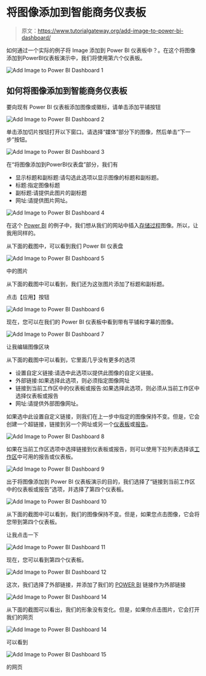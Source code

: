 # 将图像添加到智能商务仪表板

> 原文：<https://www.tutorialgateway.org/add-image-to-power-bi-dashboard/>

如何通过一个实际的例子将 Image 添加到 Power BI 仪表板中？。在这个将图像添加到PowerBI仪表板演示中，我们将使用第六个仪表板。

![Add Image to Power BI Dashboard 1](img/7fd4ff0d770e330cdc4c6a553934f69d.png)

## 如何将图像添加到智能商务仪表板

要向现有 Power BI 仪表板添加图像或徽标，请单击添加平铺按钮

![Add Image to Power BI Dashboard 2](img/b075d0db1cae0ef637b792e1cb3df764.png)

单击添加切片按钮打开以下窗口。请选择“媒体”部分下的图像，然后单击“下一步”按钮。

![Add Image to Power BI Dashboard 3](img/2a71c48177d11c8aa398fb7366359fe5.png)

在“将图像添加到PowerBI仪表盘”部分，我们有

*   显示标题和副标题:请勾选此选项以显示图像的标题和副标题。
*   标题:指定图像标题
*   副标题:请提供此图片的副标题
*   网址:请提供图片网址。

![Add Image to Power BI Dashboard 4](img/0c2c3fb1e027c799f4e0a8c3affa7d1d.png)

在这个 [Power BI](https://www.tutorialgateway.org/power-bi-tutorial/) 的例子中，我们想从我们的网站中插入[存储过程](https://www.tutorialgateway.org/stored-procedures-in-sql/)图像。所以，让我用同样的。

从下面的截图中，可以看到我们 Power BI 仪表盘

![Add Image to Power BI Dashboard 5](img/b2377f26a0560da142104c201205ac69.png)

中的图片

从下面的截图中可以看到，我们还为这张图片添加了标题和副标题。

点击【应用】按钮

![Add Image to Power BI Dashboard 6](img/0685c4f5a260384983aa6df809a9d2c6.png)

现在，您可以在我们的 Power BI 仪表板中看到带有平铺和字幕的图像。

![Add Image to Power BI Dashboard 7](img/0b529f4f83d96f2ae20baeb2c98d8ac3.png)

让我编辑图像区块

从下面的截图中可以看到，它里面几乎没有更多的选项

*   设置自定义链接:请选中此选项以提供此图像的自定义链接。
*   外部链接:如果选择此选项，则必须指定图像网址
*   链接到当前工作区中的仪表板或报告:如果选择此选项，则必须从当前工作区中选择仪表板或报告
*   网址:请提供外部图像网址。

如果选中此设置自定义链接，则我们在上一步中指定的图像保持不变。但是，它会创建一个超链接，链接到另一个网址或另一个[仪表板](https://www.tutorialgateway.org/create-a-power-bi-dashboard/)或[报告](https://www.tutorialgateway.org/create-a-report-in-power-bi-workspace/)。

![Add Image to Power BI Dashboard 8](img/b199d3706fc6e3f09ed28853dc9897f3.png)

如果在当前工作区选项中选择链接到仪表板或报告，则可以使用下拉列表选择该[工作区](https://www.tutorialgateway.org/create-power-bi-workspace/)中可用的报告或仪表板。

![Add Image to Power BI Dashboard 9](img/2ddbcca222080493b0a9c94702b24f31.png)

出于将图像添加到 Power BI 仪表板演示的目的，我们选择了“链接到当前工作区中的仪表板或报告”选项，并选择了第四个仪表板。

![Add Image to Power BI Dashboard 10](img/d7368054ab6e0a5a254b0d86af951c1b.png)

从下面的截图中可以看到，我们的图像保持不变。但是，如果您点击图像，它会将您带到第四个仪表板。

让我点击一下

![Add Image to Power BI Dashboard 11](img/14ee3169e8d174c0a8384129a802fedb.png)

现在，您可以看到第四个仪表板。

![Add Image to Power BI Dashboard 12](img/efd23f0c40d4831d2f15521cdc5a0a12.png)

这次，我们选择了外部链接，并添加了我们的 [POWER BI](https://www.tutorialgateway.org/power-bi-tutorial/) 链接作为外部链接

![Add Image to Power BI Dashboard 14](img/43eec725f8f29885d1e071ecda5037f5.png)

从下面的截图可以看出，我们的形象没有变化。但是，如果你点击图片，它会打开我们的网页

![Add Image to Power BI Dashboard 14](img/ad80af8c9cf745ab9ce1fba1a2089797.png)

可以看到

![Add Image to Power BI Dashboard 15](img/7807a2dbfefb2c275665765f873f0d88.png)

的网页